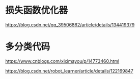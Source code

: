 # 损失函数优化器

https://blog.csdn.net/qq_39506862/article/details/134419379

# 多分类代码

https://www.cnblogs.com/xiximayou/p/14773460.html

https://blog.csdn.net/robot_learner/article/details/122169847

